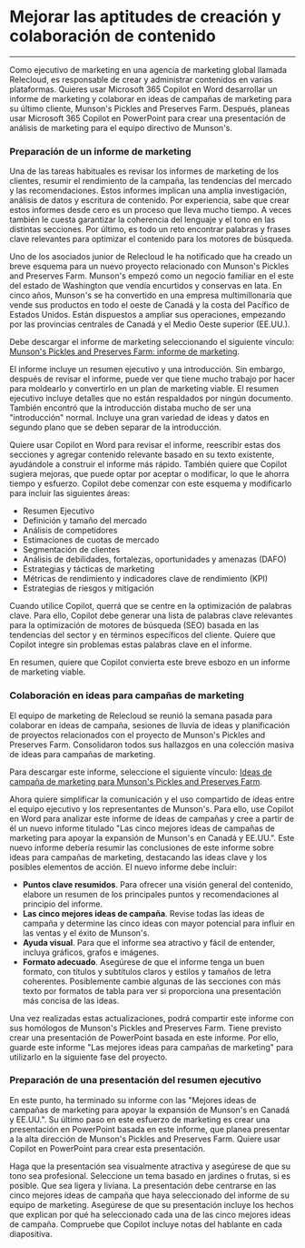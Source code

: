 # Mejorar las aptitudes de creación y colaboración de contenido
---
Como ejecutivo de marketing en una agencia de marketing global llamada Relecloud, es responsable de crear y administrar contenidos en varias plataformas. Quieres usar Microsoft 365 Copilot en Word desarrollar un informe de marketing y colaborar en ideas de campañas de marketing para su último cliente, Munson's Pickles and Preserves Farm. Después, planeas usar Microsoft 365 Copilot en PowerPoint para crear una presentación de análisis de marketing para el equipo directivo de Munson's.

### Preparación de un informe de marketing

Una de las tareas habituales es revisar los informes de marketing de los clientes, resumir el rendimiento de la campaña, las tendencias del mercado y las recomendaciones. Estos informes implican una amplia investigación, análisis de datos y escritura de contenido. Por experiencia, sabe que crear estos informes desde cero es un proceso que lleva mucho tiempo. A veces también le cuesta garantizar la coherencia del lenguaje y el tono en las distintas secciones. Por último, es todo un reto encontrar palabras y frases clave relevantes para optimizar el contenido para los motores de búsqueda.

Uno de los asociados junior de Relecloud le ha notificado que ha creado un breve esquema para un nuevo proyecto relacionado con Munson's Pickles and Preserves Farm. Munson's empezó como un negocio familiar en el este del estado de Washington que vendía encurtidos y conservas en lata. En cinco años, Munson's se ha convertido en una empresa multimillonaria que vende sus productos en todo el oeste de Canadá y la costa del Pacífico de Estados Unidos. Están dispuestos a ampliar sus operaciones, empezando por las provincias centrales de Canadá y el Medio Oeste superior (EE.UU.).

Debe descargar el informe de marketing seleccionando el siguiente vínculo: [Munson's Pickles and Preserves Farm: informe de marketing](https://go.microsoft.com/fwlink/?linkid=2268063).

El informe incluye un resumen ejecutivo y una introducción. Sin embargo, después de revisar el informe, puede ver que tiene mucho trabajo por hacer para moldearlo y convertirlo en un plan de marketing viable. El resumen ejecutivo incluye detalles que no están respaldados por ningún documento. También encontró que la introducción distaba mucho de ser una "introducción" normal. Incluye una gran variedad de ideas y datos en segundo plano que se deben separar de la introducción.

Quiere usar Copilot en Word para revisar el informe, reescribir estas dos secciones y agregar contenido relevante basado en su texto existente, ayudándole a construir el informe más rápido. También quiere que Copilot sugiera mejoras, que puede optar por aceptar o modificar, lo que le ahorra tiempo y esfuerzo. Copilot debe comenzar con este esquema y modificarlo para incluir las siguientes áreas:

 -  Resumen Ejecutivo
 -  Definición y tamaño del mercado
 -  Análisis de competidores
 -  Estimaciones de cuotas de mercado
 -  Segmentación de clientes
 -  Análisis de debilidades, fortalezas, oportunidades y amenazas (DAFO)
 -  Estrategias y tácticas de marketing
 -  Métricas de rendimiento y indicadores clave de rendimiento (KPI)
 -  Estrategias de riesgos y mitigación

Cuando utilice Copilot, querrá que se centre en la optimización de palabras clave. Para ello, Copilot debe generar una lista de palabras clave relevantes para la optimización de motores de búsqueda (SEO) basada en las tendencias del sector y en términos específicos del cliente. Quiere que Copilot integre sin problemas estas palabras clave en el informe.

En resumen, quiere que Copilot convierta este breve esbozo en un informe de marketing viable.

### Colaboración en ideas para campañas de marketing

El equipo de marketing de Relecloud se reunió la semana pasada para colaborar en ideas de campaña, sesiones de lluvia de ideas y planificación de proyectos relacionados con el proyecto de Munson's Pickles and Preserves Farm. Consolidaron todos sus hallazgos en una colección masiva de ideas para campañas de marketing.

Para descargar este informe, seleccione el siguiente vínculo: [Ideas de campaña de marketing para Munson's Pickles and Preserves Farm](https://go.microsoft.com/fwlink/?linkid=2268691).

Ahora quiere simplificar la comunicación y el uso compartido de ideas entre el equipo ejecutivo y los representantes de Munson's. Para ello, use Copilot en Word para analizar este informe de ideas de campañas y cree a partir de él un nuevo informe titulado "Las cinco mejores ideas de campañas de marketing para apoyar la expansión de Munson's en Canadá y EE.UU.". Este nuevo informe debería resumir las conclusiones de este informe sobre ideas para campañas de marketing, destacando las ideas clave y los posibles elementos de acción. El nuevo informe debe incluir:

 -  **Puntos clave resumidos**. Para ofrecer una visión general del contenido, elabore un resumen de los principales puntos y recomendaciones al principio del informe.
 -  **Las cinco mejores ideas de campaña**. Revise todas las ideas de campaña y determine las cinco ideas con mayor potencial para influir en las ventas y el éxito de Munson's.
 -  **Ayuda visual**. Para que el informe sea atractivo y fácil de entender, incluya gráficos, grafos e imágenes.
 -  **Formato adecuado**. Asegúrese de que el informe tenga un buen formato, con títulos y subtítulos claros y estilos y tamaños de letra coherentes. Posiblemente cambie algunas de las secciones con más texto por formatos de tabla para ver si proporciona una presentación más concisa de las ideas.

Una vez realizadas estas actualizaciones, podrá compartir este informe con sus homólogos de Munson's Pickles and Preserves Farm. Tiene previsto crear una presentación de PowerPoint basada en este informe. Por ello, guarde este informe "Las mejores ideas para campañas de marketing" para utilizarlo en la siguiente fase del proyecto.

### Preparación de una presentación del resumen ejecutivo

En este punto, ha terminado su informe con las "Mejores ideas de campañas de marketing para apoyar la expansión de Munson's en Canadá y EE.UU.". Su último paso en este esfuerzo de marketing es crear una presentación en PowerPoint basada en este informe, que planea presentar a la alta dirección de Munson's Pickles and Preserves Farm. Quiere usar Copilot en PowerPoint para crear esta presentación.

Haga que la presentación sea visualmente atractiva y asegúrese de que su tono sea profesional. Seleccione un tema basado en jardines o frutas, si es posible. Que sea ligera y liviana. La presentación debe centrarse en las cinco mejores ideas de campaña que haya seleccionado del informe de su equipo de marketing. Asegúrese de que su presentación incluye los hechos que explican por qué ha seleccionado cada una de las cinco mejores ideas de campaña. Compruebe que Copilot incluye notas del hablante en cada diapositiva.
